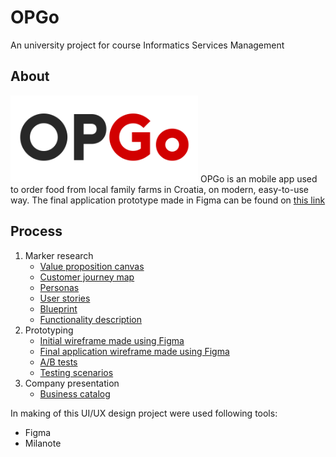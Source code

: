 # OPGo
An university project for course Informatics Services Management

## About
<img src="logo-opgo.png" width="300px">
OPGo is an mobile app used to order food from local family farms in Croatia, on modern, easy-to-use way. 
The final application prototype made in Figma can be found on <a href="https://www.figma.com/file/VBEtxseNKc7SoFF85VSa2q/OPGo?node-id=0%3A1&t=8PRnejrVOuvGSAtX-1" >this link</a>

## Process
<ol>
<li>Marker research
<ul>
    <li><a href="value-proposition-canvas.png">Value proposition canvas</a></li>
    <li><a href="customer-journey-map.pdf">Customer journey map</a></li>
    <li><a href="personas.pdf">Personas</a></li>
    <li><a href="user-stories-textual.pdf">User stories</a></li>
    <li><a href="blueprint.jpg">Blueprint</a></li>
    <li><a href="functionality-description.pdf">Functionality description</a></li>
  </ul>
</li>

<li>Prototyping
<ul>
    <li><a href="initial-wireframe.pdf">Initial wireframe made using Figma</a></li>
    <li><a href="final-prototype.pdf"> Final application wireframe made using Figma </a></li>
    <li><a href="AB-testing.pdf">A/B tests </a></li>
    <li><a href="testing-scenarios.pdf">Testing scenarios</a></li>
  </ul>
</li>

<li>Company presentation
  <ul>
      <li><a href="trionix-katalog.pdf">Business catalog</a></li>
  </ul>
</li>

</ol>

In making of this UI/UX design project were used following tools:
<ul>
<li>Figma</li>
<li>Milanote</li>
</ul>
